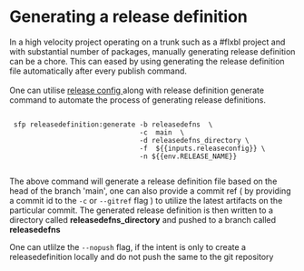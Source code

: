 # Generating a release definition

In a high velocity project operating on a trunk such as a #flxbl project  and with substantial number of packages, manually generating release definition can be a chore. This can eased by using generating the release definition file automatically after every publish command. \
\
One can utilise [release config ](../configuring-a-project/release-config.md)along with release definition generate command to automate the process of generating release definitions.&#x20;

```

 sfp releasedefinition:generate -b releasedefns  \
                                -c  main  \
                                -d releasedefns_directory \
                                -f  ${{inputs.releaseconfig}} \
                                -n ${{env.RELEASE_NAME}}
                                
```

The above command will generate a release definition file based on the head of the branch 'main', one can also provide a commit ref ( by providing a commit id to the  `-c` or `--gitref`  flag  ) to utilize the latest artifacts on the particular commit. The generated release definition is then written to a directory called **releasedefns\_directory** and  pushed to a branch called **releasedefns**

One can utlilze the `--nopush` flag, if the intent is only to create a releasedefinition locally and do not push the same to the git repository

